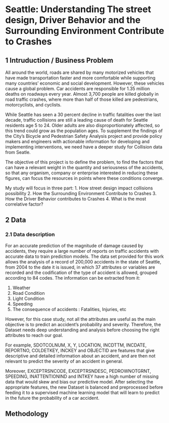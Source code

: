 # Seattle: Understanding The street design, Driver Behavior and the Surrounding Environment Contribute to Crashes
## 1 Intruduction / Business Problem
All around the world, roads are shared by many motorized vehicles that have made transportation faster and more comfortable while supporting many countries’ economic and social development. However, these vehicles cause a global problem. Car accidents are responsible for 1.35 million deaths on roadways every year. Almost 3,700 people are killed globally in road traffic crashes, where more than half of those killed are pedestrians, motorcyclists, and cyclists.

While Seattle has seen a 30 percent decline in traffic fatalities over the last decade, traffic collisions are still a leading cause of death for Seattle residents age 5 to 24. Older adults are also disproportionately affected, so this trend could grow as the population ages. To supplement the findings of the City’s Bicycle and Pedestrian Safety Analysis project and provide policy makers and engineers with actionable information for developing and implementing interventions, we need have a deeper study for Collision data from Seatle. 

The objective of this project is to define the problem, to find the factors that can have a relevant weight in the quantity and seriousness of the accidents, so that any organism, company or enterprise interested in reducing these figures, can focus the resources in points where these conditions converge.

My study will focus in three part: 
    1. How street design impact collisions possibility 
    2. How the Surrounding Environment Contribute to Crashes
    3. How the Driver Behavior contributes to Crashes
    4. What is the most correlative factor? 


## 2 Data
### 2.1 Data description 
For an accurate prediction of the magnitude of damage caused by accidents, they require a large number of reports on traffic accidents with accurate data to train prediction models. The data set provided for this work allows the analysis of a record of 200,000 accidents in the state of Seattle, from 2004 to the date it is issued, in which 37 attributes or variables are recorded and the codification of the type of accident is allowed, grouped according to 84 codes. The information can be extracted from it:
  1. Weather 
  2. Road Condition
  3. Light Condition 
  4. Speeding
  5. The consequence of accidents : Fatalities, Injuries, etc

However, for this case study, not all the attributes are useful as the main objective is to predict an accident’s probability and severity. Therefore, the Dataset needs deep understanding and analysis before choosing the right attributes to reach our goal.

For example, SDOTCOLNUM, X, Y, LOCATION, INCDTTM, INCDATE, REPORTNO, COLDETKEY, INCKEY and OBJECTID are features that give descriptive and detailed information about an accident, and are then not relevant to predict the severity of an accident in general.

Moreover, EXCEPTRSNCODE, EXCEPTRSNDESC, PEDROWNOTGRNT, SPEEDING, INATTENTIONIND and INTKEY have a high number of missing data that would skew and bias our predictive model.
After selecting the appropriate features, the new Dataset is balanced and preprocessed before feeding it to a supervised machine learning model that will learn to predict in the future the probability of a car accident.

## Methodology 
